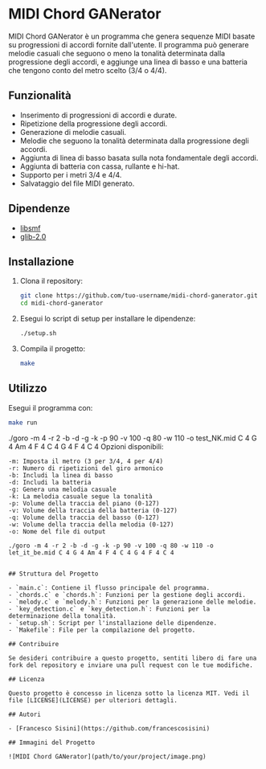 
# MIDI Chord GANerator

MIDI Chord GANerator è un programma che genera sequenze MIDI basate su progressioni di accordi fornite dall'utente. Il programma può generare melodie casuali che seguono o meno la tonalità determinata dalla progressione degli accordi, e aggiunge una linea di basso e una batteria che tengono conto del metro scelto (3/4 o 4/4).

## Funzionalità

- Inserimento di progressioni di accordi e durate.
- Ripetizione della progressione degli accordi.
- Generazione di melodie casuali.
- Melodie che seguono la tonalità determinata dalla progressione degli accordi.
- Aggiunta di linea di basso basata sulla nota fondamentale degli accordi.
- Aggiunta di batteria con cassa, rullante e hi-hat.
- Supporto per i metri 3/4 e 4/4.
- Salvataggio del file MIDI generato.

## Dipendenze

- [libsmf](https://sourceforge.net/projects/libsmf/)
- [glib-2.0](https://developer.gnome.org/glib/)

## Installazione

1. Clona il repository:
   ```sh
   git clone https://github.com/tuo-username/midi-chord-ganerator.git
   cd midi-chord-ganerator
   ```

2. Esegui lo script di setup per installare le dipendenze:
   ```sh
   ./setup.sh
   ```

3. Compila il progetto:
   ```sh
   make
   ```

## Utilizzo

Esegui il programma con:
```sh
make run
```

./goro -m 4 -r 2 -b -d -g -k -p 90 -v 100 -q 80 -w 110 -o test_NK.mid C 4 G 4 Am 4 F 4 C 4 G 4 F 4 C 4
Opzioni disponibili:

    -m: Imposta il metro (3 per 3/4, 4 per 4/4)
    -r: Numero di ripetizioni del giro armonico
    -b: Includi la linea di basso
    -d: Includi la batteria
    -g: Genera una melodia casuale
    -k: La melodia casuale segue la tonalità
    -p: Volume della traccia del piano (0-127)
    -v: Volume della traccia della batteria (0-127)
    -q: Volume della traccia del basso (0-127)
    -w: Volume della traccia della melodia (0-127)
    -o: Nome del file di output
```
./goro -m 4 -r 2 -b -d -g -k -p 90 -v 100 -q 80 -w 110 -o let_it_be.mid C 4 G 4 Am 4 F 4 C 4 G 4 F 4 C 4


## Struttura del Progetto

- `main.c`: Contiene il flusso principale del programma.
- `chords.c` e `chords.h`: Funzioni per la gestione degli accordi.
- `melody.c` e `melody.h`: Funzioni per la generazione delle melodie.
- `key_detection.c` e `key_detection.h`: Funzioni per la determinazione della tonalità.
- `setup.sh`: Script per l'installazione delle dipendenze.
- `Makefile`: File per la compilazione del progetto.

## Contribuire

Se desideri contribuire a questo progetto, sentiti libero di fare una fork del repository e inviare una pull request con le tue modifiche.

## Licenza

Questo progetto è concesso in licenza sotto la licenza MIT. Vedi il file [LICENSE](LICENSE) per ulteriori dettagli.

## Autori

- [Francesco Sisini](https://github.com/francescosisini)

## Immagini del Progetto

![MIDI Chord GANerator](path/to/your/project/image.png)
